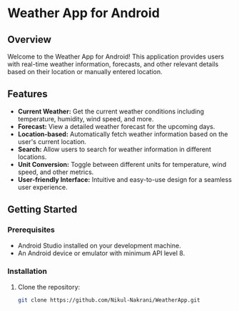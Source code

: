 # Weather App for Android

## Overview

Welcome to the Weather App for Android! This application provides users with real-time weather information, forecasts, and other relevant details based on their location or manually entered location.

## Features

- **Current Weather:** Get the current weather conditions including temperature, humidity, wind speed, and more.
- **Forecast:** View a detailed weather forecast for the upcoming days.
- **Location-based:** Automatically fetch weather information based on the user's current location.
- **Search:** Allow users to search for weather information in different locations.
- **Unit Conversion:** Toggle between different units for temperature, wind speed, and other metrics.
- **User-friendly Interface:** Intuitive and easy-to-use design for a seamless user experience.

## Getting Started

### Prerequisites

- Android Studio installed on your development machine.
- An Android device or emulator with minimum API level 8.

### Installation

1. Clone the repository:

   ```bash
   git clone https://github.com/Nikul-Nakrani/WeatherApp.git
